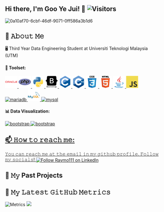 
## Hi there, I'm Goo Ye Jui! 👋 ![Visitors](https://api.visitorbadge.io/api/visitors?path=yejui626&countColor=%23dce775)
![0a10af70-6cbf-46df-9071-0ff586a3b1d6](https://user-images.githubusercontent.com/97009588/226443096-d9cc900e-f5ab-4d48-a2e2-f94fd0a7a804.gif)

## :book: 𝙰𝚋𝚘𝚞𝚝 𝙼𝚎
🖥 Third Year Data Engineering Student at Universiti Teknologi Malaysia (UTM)

### <h4 align="left">🔧 Toolset:</h4>
<p align="left"> <a href="https://www.oracle.com/" target="_blank" rel="noreferrer"> <img src="https://raw.githubusercontent.com/devicons/devicon/master/icons/oracle/oracle-original.svg" alt="oracle" width="40" height="40"/> </a> <a href="https://www.php.net" target="_blank" rel="noreferrer"> <img src="https://raw.githubusercontent.com/devicons/devicon/master/icons/php/php-original.svg" alt="php" width="40" height="40"/> </a> <a href="https://www.python.org" target="_blank" rel="noreferrer"> <img src="https://raw.githubusercontent.com/devicons/devicon/master/icons/python/python-original.svg" alt="python" width="40" height="40"/> </a><a href="https://getbootstrap.com" target="_blank" rel="noreferrer"> <img src="https://raw.githubusercontent.com/devicons/devicon/master/icons/bootstrap/bootstrap-plain-wordmark.svg" alt="bootstrap" width="40" height="40"/> </a> <a href="https://www.cprogramming.com/" target="_blank" rel="noreferrer"> <img src="https://raw.githubusercontent.com/devicons/devicon/master/icons/c/c-original.svg" alt="c" width="40" height="40"/> </a> <a href="https://www.w3schools.com/cpp/" target="_blank" rel="noreferrer"> <img src="https://raw.githubusercontent.com/devicons/devicon/master/icons/cplusplus/cplusplus-original.svg" alt="cplusplus" width="40" height="40"/> </a> <a href="https://www.w3schools.com/css/" target="_blank" rel="noreferrer"> <img src="https://raw.githubusercontent.com/devicons/devicon/master/icons/css3/css3-original-wordmark.svg" alt="css3" width="40" height="40"/> </a> <a href="https://www.w3.org/html/" target="_blank" rel="noreferrer"> <img src="https://raw.githubusercontent.com/devicons/devicon/master/icons/html5/html5-original-wordmark.svg" alt="html5" width="40" height="40"/> </a> <a href="https://www.java.com" target="_blank" rel="noreferrer"> <img src="https://raw.githubusercontent.com/devicons/devicon/master/icons/java/java-original.svg" alt="java" width="40" height="40"/> </a> <a href="https://developer.mozilla.org/en-US/docs/Web/JavaScript" target="_blank" rel="noreferrer"> <img src="https://raw.githubusercontent.com/devicons/devicon/master/icons/javascript/javascript-original.svg" alt="javascript" width="40" height="40"/> </a> <a href="https://mariadb.org/" target="_blank" rel="noreferrer"> <img src="https://www.vectorlogo.zone/logos/mariadb/mariadb-icon.svg" alt="mariadb" width="40" height="40"/> </a> <a href="https://www.mysql.com/" target="_blank" rel="noreferrer"> <img src="https://raw.githubusercontent.com/devicons/devicon/master/icons/mysql/mysql-original-wordmark.svg" alt="mysql" width="40" height="40"/> </a> <a href="https://www.alteryx.com/" target="_blank" rel="noreferrer"> <img src="https://user-images.githubusercontent.com/97009588/226453994-fb9cc686-4575-47e6-a746-74391209b34a.png" alt="mysql" width="40" height="40"/> </a>  
</p>



<h4 align="left"> 📊 Data Visualization:</h4>
<p align="left">
<a href="https://getbootstrap.com" target="_blank" rel="noreferrer"> <img src="https://user-images.githubusercontent.com/97009588/226449629-a825a139-f355-4ee7-b742-e8d204cac72e.png" alt="bootstrap" width="150" height="100"/>
<a href="https://getbootstrap.com" target="_blank" rel="noreferrer"> <img src="https://user-images.githubusercontent.com/97009588/226450088-e9bdebd6-f8e2-4669-96d7-896da4eed3c9.png" alt="bootstrap" width="150" height="100"/>
</p>

## 📫 𝙷𝚘𝚠 𝚝𝚘 𝚛𝚎𝚊𝚌𝚑 𝚖𝚎:
𝚈𝚘𝚞 𝚌𝚊𝚗 𝚛𝚎𝚊𝚌𝚑 𝚖𝚎 𝚊𝚝 𝚝𝚑𝚎 𝚎𝚖𝚊𝚒𝚕 𝚒𝚗 𝚖𝚢 𝚐𝚒𝚝𝚑𝚞𝚋 𝚙𝚛𝚘𝚏𝚒𝚕𝚎. 𝙵𝚘𝚕𝚕𝚘𝚠 𝚖𝚢 𝚜𝚘𝚌𝚒𝚊𝚕𝚜!
[<img src="https://raw.githubusercontent.com/Raymo111/Raymo111/master/socials/linkedin.png" height="40em" align="center" alt="Follow Raymo111 on LinkedIn" title="Follow Me on LinkedIn"/>](https://www.linkedin.com/in/goo-ye-jui-8b2629159/)



## 🔔 𝙼𝚢 Past Projects



## 🔔 𝙼𝚢 𝙻𝚊𝚝𝚎𝚜𝚝 𝙶𝚒𝚝𝙷𝚞𝚋 𝙼𝚎𝚝𝚛𝚒𝚌𝚜
![Metrics](https://metrics.lecoq.io/yejui626?template=classic&config.timezone=Asia%2FKuala_Lumpur)
<img src="https://github-readme-stats-sigma-five.vercel.app/api?username=yejui626&count_private=true&show_icons=true&theme=tokyonight"/>

